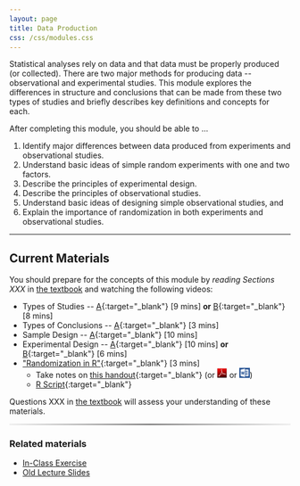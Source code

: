 ```yaml
---
layout: page
title: Data Production
css: /css/modules.css
---
```


<div class="ILOs">
<p>Statistical analyses rely on data and that data must be properly produced (or collected).  There are two major methods for producing data -- observational and experimental studies.  This module explores the differences in structure and conclusions that can be made from these two types of studies and briefly describes key definitions and concepts for each.</p>

<p>After completing this module, you should be able to ...</p>

<ol>
  <li>Identify major differences between data produced from experiments and observational studies.</li>
  <li>Understand basic ideas of simple random experiments with one and two factors.</li>
  <li>Describe the principles of experimental design.</li>
  <li>Describe the principles of observational studies.</li>
  <li>Understand basic ideas of designing simple observational studies, and</li>
  <li>Explain the importance of randomization in both experiments and observational studies.</li>
</ol>
</div>

----

## Current Materials

You should prepare for the concepts of this module by *reading Sections XXX* in [the textbook](../../book/) and watching the following videos:

* Types of Studies -- [A](https://www.youtube.com/v/qksFkFh2ezo?version=3&autoplay=1&start=456&end=958){:target="_blank"} [9 mins] **or** [B](https://www.youtube.com/v/KDPBD3SPTPY?version=3&autoplay=1){:target="_blank"} [8 mins]
* Types of Conclusions -- [A](https://www.youtube.com/v/5zkg1w5zoQ0?version=3&autoplay=1&start=1597){:target="_blank"} [3 mins]
* Sample Design -- [A](https://www.youtube.com/v/5zkg1w5zoQ0?version=3&autoplay=1&start=20&end=580){:target="_blank"} [10 mins]
* Experimental Design --  [A](https://www.youtube.com/v/v-xnPVCi9wM?version=3&autoplay=1&start=81&end=527){:target="_blank"} [10 mins] **or** [B](https://www.youtube.com/v/5zkg1w5zoQ0?version=3&autoplay=1&start=754&end=1126){:target="_blank"} [6 mins]
* ["Randomization in R"](https://vimeo.com/user45324800/random-numbers){:target="_blank"} [3 mins]
    * Take notes on [this handout](RHO.html){:target="_blank"} (or [![PDF](../../img/pdf.png)](RHO.pdf) or [![MSWord](../../img/word.png)](RHO.docx))
    * [R Script](RHO.R){:target="_blank"}

Questions XXX in [the textbook](../../book/) will assess your understanding of these materials.

<hr class="style14">

### Related materials

* [In-Class Exercise](CE.html)
* [Old Lecture Slides](PPT_old.pptx)

<style type="text/css">
hr.style14 { 
  border: 0; 
  height: 3px; 
  background-image: -webkit-linear-gradient(left, #f0f0f0, #8c8b8b, #f0f0f0);
  background-image: -moz-linear-gradient(left, #f0f0f0, #8c8b8b, #f0f0f0);
  background-image: -ms-linear-gradient(left, #f0f0f0, #8c8b8b, #f0f0f0);
  background-image: -o-linear-gradient(left, #f0f0f0, #8c8b8b, #f0f0f0); 
}
</style>
